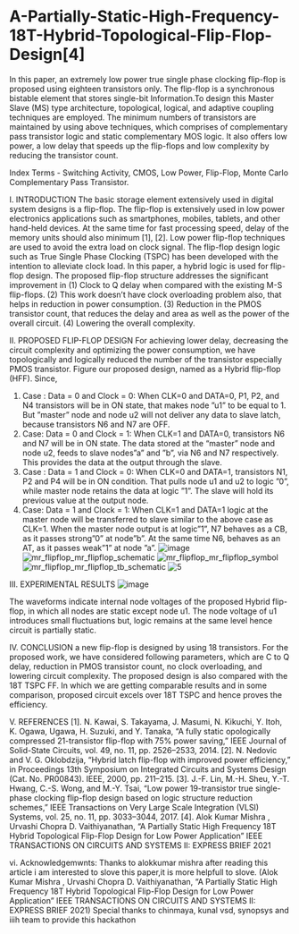 # A-Partially-Static-High-Frequency-18T-Hybrid-Topological-Flip-Flop-Design[4]

In this paper, an extremely low power true single phase clocking flip-flop is proposed using eighteen transistors only. The flip-flop is a synchronous bistable element that stores single-bit Information.To design this Master Slave (MS) type architecture, topological, logical, and adaptive coupling techniques are employed. The minimum numbers of transistors are maintained by using above techniques, which comprises of complementary pass transistor logic and static complementary MOS logic. It also offers low power, a low delay that speeds up the flip-flops and low complexity by reducing the transistor count. 

Index Terms - Switching Activity, CMOS, Low Power, Flip-Flop, Monte Carlo Complementary Pass Transistor.

I.  INTRODUCTION
	The basic storage element extensively used in digital system designs is a flip-flop. The flip-flop is extensively used in low power electronics applications such as smartphones, mobiles, tablets, and other hand-held devices. At the same time for fast processing speed, delay of the memory units should also minimum [1], [2]. 
Low power flip-flop techniques are used to avoid the extra
load on clock signal. The flip-flop design logic such as True Single Phase Clocking (TSPC) has been developed with the intention to alleviate clock load. 
In this paper, a hybrid logic is used for flip-flop design. The proposed flip-flop structure addresses the significant improvement in (1) Clock to Q delay when compared with the existing M-S flip-flops. (2) This work doesn’t have clock overloading problem also, that helps in reduction in power consumption. (3) Reduction in the PMOS transistor count, that reduces the delay and area as well as the power of the overall circuit. (4) Lowering the overall complexity. 

II. PROPOSED FLIP-FLOP DESIGN
For achieving lower delay, decreasing the circuit complexity and optimizing the power consumption, we have topologically and logically reduced the number of the transistor especially PMOS transistor. Figure our proposed design, named as a Hybrid flip-flop (HFF). Since, 
1) Case : Data = 0 and Clock = 0: When CLK=0 and DATA=0, P1, P2, and N4 transistors will be in ON state, that makes node ”u1” to be equal to 1. But ”master” node and node
u2 will not deliver any data to slave latch, because transistors N6 and N7 are OFF. 
2) Case: Data = 0 and Clock = 1: When CLK=1 and DATA=0, transistors N6 and N7 will be in ON state. The data stored at the “master” node and node u2, feeds to slave nodes”a” and ”b”, via N6 and N7 respectively. This provides the data at the output through the slave.
3) Case : Data = 1 and Clock = 0: When CLK=0 and DATA=1, transistors N1, P2 and P4 will be in ON condition. That pulls node u1 and u2 to logic ”0”, while master node retains the data at logic ”1”. The slave will hold its previous value at the output node.
4) Case: Data = 1 and Clock = 1: When CLK=1 and DATA=1 logic at the master node will be transferred to slave similar to the above case as CLK=1. When the master node output is at logic”1”, N7 behaves as a CB, as it passes strong”0” at node”b”. At the same time N6, behaves as an AT, as it passes weak”1” at node ”a”.
![image](https://user-images.githubusercontent.com/100616752/156107249-3670e57c-9a43-4d59-b652-742a9ddcc2e7.png)
![mr_flipflop_mr_flipflop_schematic](https://user-images.githubusercontent.com/100616752/156109836-3c8c5e61-6111-4584-8e4d-806de0b71a96.png)
![mr_flipflop_mr_flipflop_symbol](https://user-images.githubusercontent.com/100616752/156109854-abbbdc2d-182b-42d8-89d8-3c6112db5552.png)
![mr_flipflop_mr_flipflop_tb_schematic](https://user-images.githubusercontent.com/100616752/156109867-62e27d61-8388-49f1-964a-35102ac6cdae.png)
![5](https://user-images.githubusercontent.com/100616752/156109709-13929a53-cc0c-4eca-8e42-7970f4470c03.jpg)

III. EXPERIMENTAL RESULTS
![image](https://user-images.githubusercontent.com/100616752/156107418-ede5402d-299c-4849-9535-40eb14073a8a.png)

The waveforms indicate internal node voltages of the proposed Hybrid flip-flop, in which all nodes are static except node u1. The node voltage of u1 introduces small fluctuations but, logic remains at the same level hence circuit is partially static.  

IV. CONCLUSION
a new flip-flop is designed by using 18 transistors. For the proposed work, we have considered following parameters, which are C to Q delay, reduction in PMOS transistor count, no clock overloading, and lowering circuit complexity. The proposed design is also compared with the 18T TSPC FF. In which we are getting comparable results and in some comparison, proposed circuit excels over 18T TSPC and hence proves the efficiency.

V. REFERENCES
[1].	N. Kawai, S. Takayama, J. Masumi, N. Kikuchi, Y. Itoh, K. Ogawa, Ugawa, H. Suzuki, and Y. Tanaka, “A fully static opologically compressed 21-transistor flip-flop with 75% power saving,” IEEE Journal of Solid-State Circuits, vol. 49, no. 11, pp. 2526–2533, 2014.
[2].	N. Nedovic and V. G. Oklobdzija, “Hybrid latch flip-flop with improved power efficiency,” in Proceedings 13th Symposium on Integrated Circuits and Systems Design (Cat. No. PR00843). IEEE, 2000, pp. 211–215. 
[3].	J.-F. Lin, M.-H. Sheu, Y.-T. Hwang, C.-S. Wong, and M.-Y. Tsai, “Low power 19-transistor true single-phase clocking flip-flop design based on logic structure reduction schemes,” IEEE Transactions on Very Large Scale Integration (VLSI) Systems, vol. 25, no. 11, pp. 3033–3044, 2017.
[4].	Alok Kumar Mishra , Urvashi Chopra D. Vaithiyanathan, “A Partially Static High Frequency 18T Hybrid Topological Flip-Flop Design for Low Power Application” IEEE TRANSACTIONS ON CIRCUITS AND SYSTEMS II: EXPRESS BRIEF 2021

vi. Acknowledgemwnts:
Thanks to alokkumar mishra after reading this article i am interested to slove this paper,it is more helpfull to slove.
(Alok Kumar Mishra , Urvashi Chopra D. Vaithiyanathan, “A Partially Static High Frequency 18T Hybrid Topological Flip-Flop Design for Low Power Application” IEEE TRANSACTIONS ON CIRCUITS AND SYSTEMS II: EXPRESS BRIEF 2021)
Special thanks to chinmaya, kunal vsd, synopsys and iiih team to provide this hackathon


